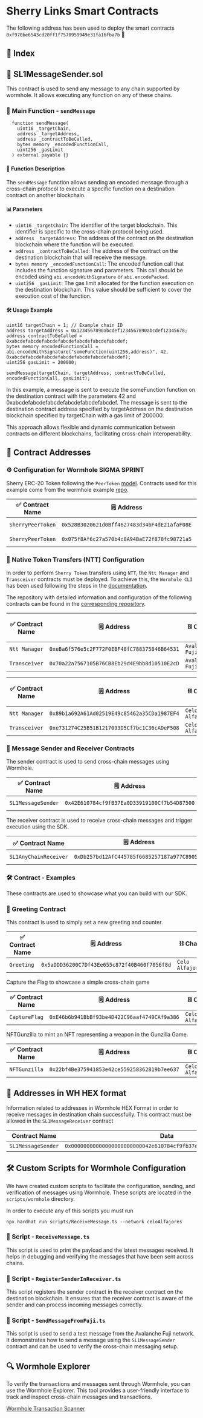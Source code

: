 # Sherry Links Smart Contracts 

The following address has been used to deploy the smart contracts `0xf970be6543cd20ff1f7570959949e31fa16fba7b` 🏦

## 📑 Index

## 🚀 SL1MessageSender.sol

This contract is used to send any message to any chain supported by wormhole. It allows executing any function on any of these chains.

### 🔧 Main Function - `sendMessage`

```solidity
  function sendMessage(
    uint16 _targetChain,
    address _targetAddress,
    address _contractToBeCalled,
    bytes memory _encodedFunctionCall,
    uint256 _gasLimit
  ) external payable {}
```

#### 📜 Function Description

The `sendMessage` function allows sending an encoded message through a cross-chain protocol to execute a specific function on a destination contract on another blockchain.

#### 📊 Parameters


- `uint16 _targetChain`: The identifier of the target blockchain. This identifier is specific to the cross-chain protocol being used.
- `address _targetAddress`: The address of the contract on the destination blockchain where the function will be executed.
- `address _contractToBeCalled`: The address of the contract on the destination blockchain that will receive the message.
- `bytes memory _encodedFunctionCall`: The encoded function call that includes the function signature and parameters. This call should be encoded using `abi.encodeWithSignature` or `abi.encodePacked`.
- `uint256 _gasLimit`: The gas limit allocated for the function execution on the destination blockchain. This value should be sufficient to cover the execution cost of the function.


#### 🛠️ Usage Example


```solidity
uint16 targetChain = 1; // Example chain ID
address targetAddress = 0x1234567890abcdef1234567890abcdef12345678;
address contractToBeCalled = 0xabcdefabcdefabcdefabcdefabcdefabcdefabcdef;
bytes memory encodedFunctionCall = abi.encodeWithSignature("someFunction(uint256,address)", 42, 0xabcdefabcdefabcdefabcdefabcdefabcdefabcdef);
uint256 gasLimit = 200000;

sendMessage(targetChain, targetAddress, contractToBeCalled, encodedFunctionCall, gasLimit);
```

In this example, a message is sent to execute the someFunction function on the destination contract with the parameters 42 and 0xabcdefabcdefabcdefabcdefabcdefabcdef. The message is sent to the destination contract address specified by targetAddress on the destination blockchain specified by targetChain with a gas limit of 200000.

This approach allows flexible and dynamic communication between contracts on different blockchains, facilitating cross-chain interoperability.

## 📜 Contract Addresses

### ⚙️ Configuration for Wormhole SIGMA SPRINT


Sherry ERC-20 Token following the `PeerToken` [model](https://github.com/wormhole-foundation/example-ntt-token/blob/main/README.md). Contracts used for this example come from the wormhole example [repo](https://github.com/wormhole-foundation/example-ntt-token/blob/main/README.md).


| ✅ Contract Name | :spiral_notepad: Address                                      | :chains: Chain  |
|---------------|----------------------------------------------|--------|
| `SherryPeerToken`     | `0x528B3020621d0Bff4627483d34bF4dE21afaF08E`   | `Avalanche Fuji`    |
| `SherryPeerToken`     | `0x075f8Af6c27a570b4c8A94BaE72f878fc98721a5`   | `Celo Alfajores`    | 


### 💸 Native Token Transfers (NTT) Configuration


In order to perform `Sherry Token` transfers using `NTT`, the `Ntt Manager` and `Transceiver` contracts must be deployed. To achieve this, the `Wormhole CLI` has been used following the steps in the [documentation](https://wormhole.com/docs/build/contract-integrations/native-token-transfers/deployment-process/deploy-to-evm/#deploy-ntt).

The repository with detailed information and configuration of the following contracts can be found in the [corresponding repository](https://github.com/SherryLabs/sherry-ntt-config).


| ✅ Contract Name | :spiral_notepad: Address | :chains: Chain | 1️⃣ Chain ID |
|---------------|---------|-------|-------------|
| `Ntt Manager`|`0xeBa6f576e5c2F772F0EBF48fC788375846B64531`|`Avalanche Fuji`| 6 |
|`Transceiver`|`0x70a22a7567105B76CB8Eb29d4E9bb8d10510E2cD`|`Avalanche Fuji`| 6 |


| ✅ Contract Name | :spiral_notepad: Address | :chains: Chain | 1️⃣ Chain ID |
|---------------|---------|-------|-------------|
| `Ntt Manager`|`0x89b1a692A61Ad02519E49c85462a35CDa1987EF4`|`Celo Alfajores`| 14 |
|`Transceiver`|`0xe731274C25B51B1217093D5Cf7bc1C36cADeF508`|`Celo Alfajores`| 14 |


### 📡 Message Sender and Receiver Contracts


The sender contract is used to send cross-chain messages using Wormhole.

| ✅ Contract Name | :spiral_notepad: Address  | :chains: Chain  |
|---------------|----------------------------------------------|--------|
| `SL1MessageSender`     | `0x42E610784cf9fB37Ea0D33919100Cf7b54D87500`   | `Avalanche Fuji`    |


The receiver contract is used to receive cross-chain messages and trigger execution using the SDK.

| ✅ Contract Name | :spiral_notepad: Address    | :chains: Chain  |
|---------------|----------------------------------------------|--------|
| `SL1AnyChainReceiver`     | `0xDb257bd12AfC445785f6685257187a977C8905F9`   | `Celo Alfajores`    | 


### 🛠️ Contract - Examples


These contracts are used to showcase what you can build with our SDK.


### 👋 Greeting Contract


This contract is used to simply set a new greeting and counter.


| ✅ Contract Name | :spiral_notepad: Address                                      | :chains: Chain  |
|---------------|----------------------------------------------|--------|
| `Greeting`     | `0x5aDDD36200C7Df43Ee655c872f40B460f7056f8d`   | `Celo Alfajores`    |


Capture the Flag to showcase a simple cross-chain game


| ✅ Contract Name | :spiral_notepad: Address    | :chains: Chain  |
|---------------|----------------------------------------------|--------|
| `CaptureFlag`     | `0xE46b6b941BbBf93be4D422C96aaf4749CAf9a386`   | `Celo Alfajores`    |


NFTGunzilla to mint an NFT representing a weapon in the Gunzilla Game.


| ✅ Contract Name | :spiral_notepad: Address      | :chains: Chain  |
|---------------|----------------------------------------------|--------|
| `NFTGunzilla`     | `0x22bf4Be375941853e42ce559258362819b7ee637`   | `Celo Alfajores`    |


## 📝 Addresses in WH HEX format


Information related to addresses in Wormhole HEX Format in order to receive messages in destination chain successfully. This contract must be allowed in the `SL1MessageReceiver` contract


| Contract Name | Data | Type |
|---------|----|------|
| `SL1MessageSender` | `0x00000000000000000000000042e610784cf9fb37ea0d33919100cf7b54d87500` | hex |


## 🛠️ Custom Scripts for Wormhole Configuration


We have created custom scripts to facilitate the configuration, sending, and verification of messages using Wormhole. These scripts are located in the `scripts/wormhole` directory.

In order to execute any of this scripts you must run


```shell
npx hardhat run scripts/ReceiveMessage.ts --network celoAlfajores
```


### 📜 Script - `ReceiveMessage.ts`


This script is used to print the payload and the latest messages received. It helps in debugging and verifying the messages that have been sent across chains.


### 📜 Script - `RegisterSenderInReceiver.ts`


This script registers the sender contract in the receiver contract on the destination blockchain. It ensures that the receiver contract is aware of the sender and can process incoming messages correctly.


### 📜 Script - `SendMessageFromFuji.ts`


This script is used to send a test message from the Avalanche Fuji network. It demonstrates how to send a message using the `SL1MessageSender` contract and can be used to verify the cross-chain messaging setup.


## 🔍 Wormhole Explorer


To verify the transactions and messages sent through Wormhole, you can use the Wormhole Explorer. This tool provides a user-friendly interface to track and inspect cross-chain messages and transactions.

[Wormhole Transaction Scanner](https://wormholescan.io/)
